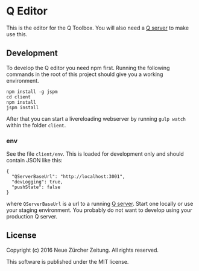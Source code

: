 # Q Editor

This is the editor for the Q Toolbox. You will also need a [Q server](https://github.com/nzzdev/Q-server) to make use this.


## Development

To develop the Q editor you need npm first.
Running the following commands in the root of this project should give you a working environment.

```
npm install -g jspm
cd client
npm install
jspm install
```

After that you can start a livereloading webserver by running `gulp watch` within the folder `client`.

### env
See the file `client/env`. This is loaded for development only and should contain JSON like this:
```
{
  "QServerBaseUrl": "http://localhost:3001",
  "devLogging": true,
  "pushState": false
}
```
where `QServerBaseUrl` is a url to a running [Q server](https://github.com/nzzdev/Q-server).
Start one locally or use your staging environment. You probably do not want to develop using your production Q server.


## License
Copyright (c) 2016 Neue Zürcher Zeitung. All rights reserved.

This software is published under the MIT license.
